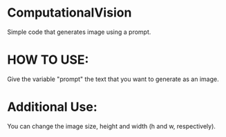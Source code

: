 # ComputationalVision
Simple code that generates image using a prompt.
# HOW TO USE:
Give the variable "prompt" the text that you want to generate as an image.
# Additional Use:
You can change the image size, height and width (h and w, respectively).

